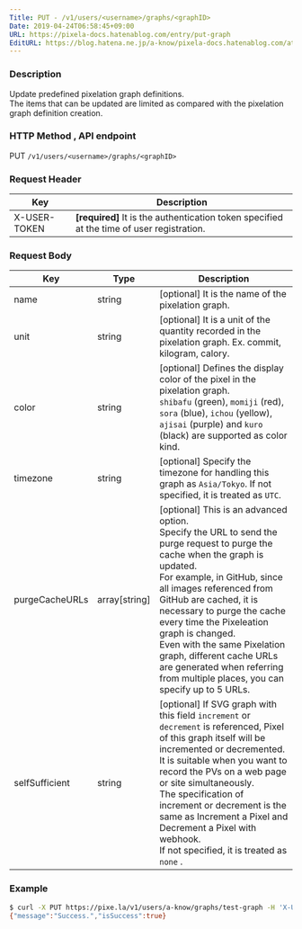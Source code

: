```yaml
---
Title: PUT - /v1/users/<username>/graphs/<graphID>
Date: 2019-04-24T06:58:45+09:00
URL: https://pixela-docs.hatenablog.com/entry/put-graph
EditURL: https://blog.hatena.ne.jp/a-know/pixela-docs.hatenablog.com/atom/entry/17680117127076484572
---
```


### Description
Update predefined pixelation graph definitions.<br>The items that can be updated are limited as compared with the pixelation graph definition creation.

### HTTP Method , API endpoint
<span class="badge badge-put">PUT</span> `/v1/users/<username>/graphs/<graphID>`

### Request Header

|Key|Description|
|---|---|
|X-USER-TOKEN|**[required]** It is the authentication token specified at the time of user registration.|


### Request Body

|Key|Type|Description|
|---|---|---|
|name|string|[optional] It is the name of the pixelation graph.|
|unit|string|[optional] It is a unit of the quantity recorded in the pixelation graph. Ex. commit, kilogram, calory.|
|color|string|[optional] Defines the display color of the pixel in the pixelation graph.<br>`shibafu` (green), `momiji` (red), `sora` (blue), `ichou` (yellow), `ajisai` (purple) and `kuro` (black) are supported as color kind.|
|timezone|string|[optional] Specify the timezone for handling this graph as `Asia/Tokyo`. If not specified, it is treated as `UTC`.|
|purgeCacheURLs|array[string]|[optional] This is an advanced option.<br>Specify the URL to send the purge request to purge the cache when the graph is updated.<br>For example, in GitHub, since all images referenced from GitHub are cached, it is necessary to purge the cache every time the Pixeleation graph is changed.<br>Even with the same Pixelation graph, different cache URLs are generated when referring from multiple places, you can specify up to 5 URLs.|
|selfSufficient|string|[optional] If SVG graph with this field `increment` or `decrement` is referenced, Pixel of this graph itself will be incremented or decremented.<br>It is suitable when you want to record the PVs on a web page or site simultaneously.<br>The specification of increment or decrement is the same as Increment a Pixel and Decrement a Pixel with webhook.<br>If not specified, it is treated as `none` .|

### Example

```sh
$ curl -X PUT https://pixe.la/v1/users/a-know/graphs/test-graph -H 'X-USER-TOKEN:thisissecret' -d '{"name":"graph-name","unit":"commit","color":"shibafu","timezone":"Asia/Tokyo","purgeCacheURLs":["https://camo.githubusercontent.com/xxx/xxxx"]}'
{"message":"Success.","isSuccess":true}
```
